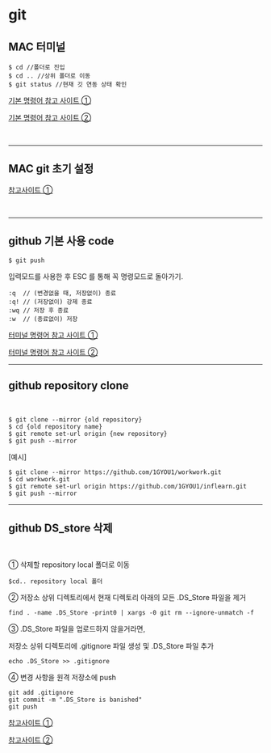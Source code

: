 # __git__

## MAC 터미널

```
$ cd //폴더로 진입
$ cd .. //상위 폴더로 이동
$ git status //현재 깃 연동 상태 확인
```
[기본 명령어 참고 사이트 ①](https://tagilog.tistory.com/1013)

[기본 명령어 참고 사이트 ②](https://nerogarret.tistory.com/3)

<br>

----

## MAC git 초기 설정

[참고사이트 ①](https://investechnews.com/2021/06/14/mac-git-setting/)

<br>

----

## github 기본 사용 code

```
$ git push
```

입력모드를 사용한 후 ESC 를 통해 꼭 명령모드로 돌아가기.

```
:q  // (변경없을 때, 저장없이) 종료
:q! // (저장없이) 강제 종료
:wq // 저장 후 종료
:w  // (종료없이) 저장
```

[터미널 명령어 참고 사이트 ①](https://jooncco.com/git/git-undoing-changes/)

[터미널 명령어 참고 사이트 ②](https://haloaround.tistory.com/m/27)

----

## github repository clone

<br>

```
$ git clone --mirror {old repository}
$ cd {old repository name}
$ git remote set-url origin {new repository}
$ git push --mirror
```

[예시]
```
$ git clone --mirror https://github.com/1GYOU1/workwork.git
$ cd workwork.git
$ git remote set-url origin https://github.com/1GYOU1/inflearn.git
$ git push --mirror
```

----
## github DS_store 삭제

<br>

① 삭제할 repository local 폴더로 이동
```
$cd.. repository local 폴더
```
② 저장소 상위 디렉토리에서 현재 디렉토리 아래의 모든 .DS_Store 파일을 제거
```
find . -name .DS_Store -print0 | xargs -0 git rm --ignore-unmatch -f
```
③ .DS_Store 파일을 업로드하지 않을거라면,

저장소 상위 디렉토리에 .gitignore 파일 생성 및 .DS_Store 파일 추가
```
echo .DS_Store >> .gitignore
```
④ 변경 사항을 원격 저장소에 push
```
git add .gitignore
git commit -m ".DS_Store is banished"
git push
```

[참고사이트 ①](https://velog.io/@cil05265/Git-Hub%EA%B9%83%ED%97%88%EB%B8%8C-.DSStore-%ED%8C%8C%EC%9D%BC-%EA%B0%9C%EB%85%90-%EB%B0%8F-%EC%82%AD%EC%A0%9C-%EB%B0%A9%EB%B2%95)

[참고사이트 ②](https://wooono.tistory.com/251)
